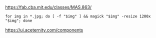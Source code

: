 https://fab.cba.mit.edu/classes/MAS.863/

```
for img in *.jpg; do [ -f "$img" ] && magick "$img" -resize 1200x "$img"; done
```

https://ui.aceternity.com/components

